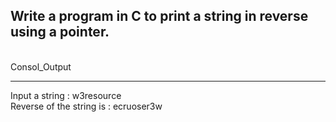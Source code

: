 ## Write a program in C to print a string in reverse using a pointer.

<br>Consol_Output</br>

---
Input a string : w3resource
<br>Reverse of the string is : ecruoser3w